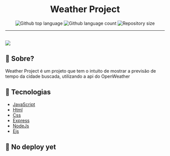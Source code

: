 <h1 align="center">Weather Project</h1>

<p align="center">
  <img alt="Github top language" src="https://img.shields.io/github/languages/top/mpaullos/bateria-game?color=aa73f5">

  <img alt="Github language count" src="https://img.shields.io/github/languages/count/mpaullos/bateria-game?color=aa73f5">

  <img alt="Repository size" src="https://img.shields.io/github/repo-size/mpaullos/bateria-game?color=aa73f5">
</p>



<hr>



<br>


<img src="https://user-images.githubusercontent.com/82289818/209745071-907f9038-6cb2-4d91-8956-5f1cf26bd86b.png" />







## :dart: Sobre? ##
Weather Project é um projeto que tem o intuito de mostrar a previsão de tempo da cidade buscada, utilizando a api do OpenWeather



## :rocket: Tecnologias ##

- [JavaScript](https://developer.mozilla.org/pt-BR/docs/Web/JavaScript)
- [Html](https://developer.mozilla.org/pt-BR/docs/Web/HTML)
- [Css](https://developer.mozilla.org/pt-BR/docs/Web/CSS)
- [Express](https://expressjs.com/)
- [NodeJs](https://nodejs.org/en/)
- [Ejs](https://ejs.co/#docs)

## :email: No deploy yet
 

 
